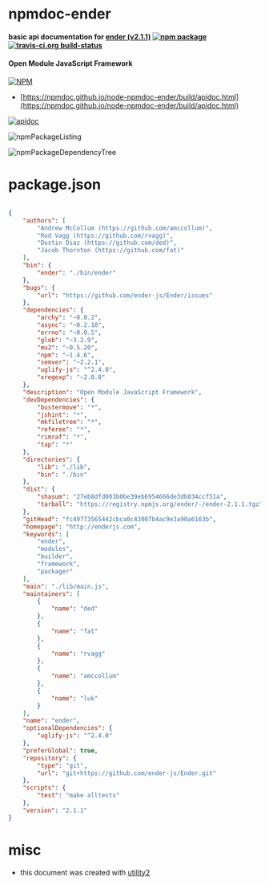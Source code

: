 # npmdoc-ender

#### basic api documentation for  [ender (v2.1.1)](http://enderjs.com)  [![npm package](https://img.shields.io/npm/v/npmdoc-ender.svg?style=flat-square)](https://www.npmjs.org/package/npmdoc-ender) [![travis-ci.org build-status](https://api.travis-ci.org/npmdoc/node-npmdoc-ender.svg)](https://travis-ci.org/npmdoc/node-npmdoc-ender)

#### Open Module JavaScript Framework

[![NPM](https://nodei.co/npm/ender.png?downloads=true&downloadRank=true&stars=true)](https://www.npmjs.com/package/ender)

- [https://npmdoc.github.io/node-npmdoc-ender/build/apidoc.html](https://npmdoc.github.io/node-npmdoc-ender/build/apidoc.html)

[![apidoc](https://npmdoc.github.io/node-npmdoc-ender/build/screenCapture.buildCi.browser.%252Ftmp%252Fbuild%252Fapidoc.html.png)](https://npmdoc.github.io/node-npmdoc-ender/build/apidoc.html)

![npmPackageListing](https://npmdoc.github.io/node-npmdoc-ender/build/screenCapture.npmPackageListing.svg)

![npmPackageDependencyTree](https://npmdoc.github.io/node-npmdoc-ender/build/screenCapture.npmPackageDependencyTree.svg)



# package.json

```json

{
    "authors": [
        "Andrew McCollum (https://github.com/amccollum)",
        "Rod Vagg (https://github.com/rvagg)",
        "Dustin Diaz (https://github.com/ded)",
        "Jacob Thornton (https://github.com/fat)"
    ],
    "bin": {
        "ender": "./bin/ender"
    },
    "bugs": {
        "url": "https://github.com/ender-js/Ender/issues"
    },
    "dependencies": {
        "archy": "~0.0.2",
        "async": "~0.2.10",
        "errno": "~0.0.5",
        "glob": "~3.2.9",
        "mu2": "~0.5.20",
        "npm": "~1.4.6",
        "semver": "~2.2.1",
        "uglify-js": "^2.4.0",
        "xregexp": "~2.0.0"
    },
    "description": "Open Module JavaScript Framework",
    "devDependencies": {
        "bustermove": "*",
        "jshint": "*",
        "mkfiletree": "*",
        "referee": "*",
        "rimraf": "*",
        "tap": "*"
    },
    "directories": {
        "lib": "./lib",
        "bin": "./bin"
    },
    "dist": {
        "shasum": "27eb8dfd003b0be39eb6954666de3db034ccf51a",
        "tarball": "https://registry.npmjs.org/ender/-/ender-2.1.1.tgz"
    },
    "gitHead": "fc49773565442cbca0c43007b4ac9e3a90a6163b",
    "homepage": "http://enderjs.com",
    "keywords": [
        "ender",
        "modules",
        "builder",
        "framework",
        "packager"
    ],
    "main": "./lib/main.js",
    "maintainers": [
        {
            "name": "ded"
        },
        {
            "name": "fat"
        },
        {
            "name": "rvagg"
        },
        {
            "name": "amccollum"
        },
        {
            "name": "luk"
        }
    ],
    "name": "ender",
    "optionalDependencies": {
        "uglify-js": "^2.4.0"
    },
    "preferGlobal": true,
    "repository": {
        "type": "git",
        "url": "git+https://github.com/ender-js/Ender.git"
    },
    "scripts": {
        "test": "make alltests"
    },
    "version": "2.1.1"
}
```



# misc
- this document was created with [utility2](https://github.com/kaizhu256/node-utility2)
